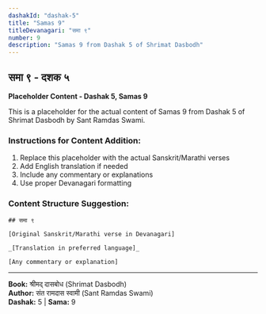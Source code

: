 ```yaml
---
dashakId: "dashak-5"
title: "Samas 9"
titleDevanagari: "समा ९"
number: 9
description: "Samas 9 from Dashak 5 of Shrimat Dasbodh"
---
```


## समा ९ - दशक ५

<!-- TODO: Add the actual Sanskrit/Marathi content here -->

**Placeholder Content - Dashak 5, Samas 9**

This is a placeholder for the actual content of Samas 9 from Dashak 5 of Shrimat Dasbodh by Sant Ramdas Swami.

### Instructions for Content Addition:
1. Replace this placeholder with the actual Sanskrit/Marathi verses
2. Add English translation if needed
3. Include any commentary or explanations
4. Use proper Devanagari formatting

### Content Structure Suggestion:
```
## समा ९

[Original Sanskrit/Marathi verse in Devanagari]

_[Translation in preferred language]_

[Any commentary or explanation]
```

---
**Book:** श्रीमद् दासबोध (Shrimat Dasbodh)  
**Author:** संत रामदास स्वामी (Sant Ramdas Swami)  
**Dashak:** 5 | **Sama:** 9
